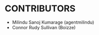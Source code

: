 CONTRIBUTORS
============

 - Milindu Sanoj Kumarage (agentmilindu)
 - Connor Rudy Sullivan (Boizze)
